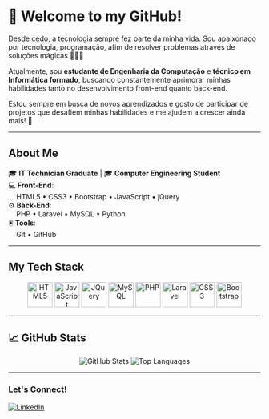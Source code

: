 # 👋 Welcome to my GitHub!

Desde cedo, a tecnologia sempre fez parte da minha vida. Sou apaixonado por tecnologia, programação, afim de resolver problemas através de soluções mágicas 🧑🏻‍💻

Atualmente, sou **estudante de Engenharia da Computação** e **técnico em Informática formado**, buscando constantemente aprimorar minhas habilidades tanto no desenvolvimento front-end quanto back-end.

Estou sempre em busca de novos aprendizados e gosto de participar de projetos que desafiem minhas habilidades e me ajudem a crescer ainda mais! 🚀

---

## About Me

🎓 **IT Technician Graduate** | 🎓 **Computer Engineering Student**  
💻 **Front-End**:  
&nbsp;&nbsp;&nbsp;&nbsp;HTML5 • CSS3 • Bootstrap • JavaScript • jQuery  
⚙️ **Back-End**:  
&nbsp;&nbsp;&nbsp;&nbsp;PHP • Laravel • MySQL • Python  
🖲 **Tools**:  
&nbsp;&nbsp;&nbsp;&nbsp;Git • GitHub

---

## My Tech Stack

<div align="center">
  <img src="https://cdn.jsdelivr.net/gh/devicons/devicon/icons/html5/html5-original.svg" width="50" height="50" alt="HTML5" />
  <img src="https://camo.githubusercontent.com/16edff857d92b7794d5f4241aa88b9db4463d06eb52b38624a5fe1cad1584e53/68747470733a2f2f736b696c6c69636f6e732e6465762f69636f6e733f693d6a73" width="50" height="50" alt="JavaScript" />
  <img src="https://camo.githubusercontent.com/24a970aef23ee8a44369f2cc0820d2b0f7b541b397769db31d6fc191b0b3bc41/68747470733a2f2f63646e2e6a7364656c6976722e6e65742f67682f64657669636f6e732f64657669636f6e2f69636f6e732f6a71756572792f6a71756572792d6f726967696e616c2e737667" width="50" height="50" alt="JQuery" />
  <img src="https://cdn.jsdelivr.net/gh/devicons/devicon/icons/mysql/mysql-original.svg" width="50" height="50" alt="MySQL" />
  <img src="https://camo.githubusercontent.com/730577f274566576ff88e28ea042fea703254659dd140c5478ce1423f07f4855/68747470733a2f2f736b696c6c69636f6e732e6465762f69636f6e733f693d706870" width="50" height="50" alt="PHP" />
  <img src="https://camo.githubusercontent.com/697c027ebbdcdca63b3f959f7e9594ff1a47fd2c6506c4af995d9ed8ee768060/68747470733a2f2f736b696c6c69636f6e732e6465762f69636f6e733f693d6c61726176656c" width="50" height="50" alt="Laravel" />
  <img src="https://cdn.jsdelivr.net/gh/devicons/devicon/icons/css3/css3-original.svg" width="50" height="50" alt="CSS3" />
  <img src="https://cdn.jsdelivr.net/gh/devicons/devicon/icons/bootstrap/bootstrap-original.svg" width="50" height="50" alt="Bootstrap" />
</div>

---

## 📈 GitHub Stats

<!-- Uncomment these lines if you want to show your GitHub stats -->

<div align="center">
  <img src="https://github-readme-stats.vercel.app/api?username=daniloocavalcante&show_icons=true&theme=tokyonight" alt="GitHub Stats" />
  <img src="https://github-readme-stats.vercel.app/api/top-langs/?username=daniloocavalcante&layout=compact&theme=tokyonight" alt="Top Languages" />
</div>


---

### Let's Connect!

<!-- Uncomment and customize if you want to add social links -->

[![LinkedIn](https://img.shields.io/badge/-LinkedIn-blue?style=flat-square&logo=Linkedin&logoColor=white&link=https://www.linkedin.com/in/danilo-cavalcante-468793362/)](https://www.linkedin.com/in/danilo-cavalcante-468793362/)

<!-- 
[![Portfolio](https://img.shields.io/badge/-Portfolio-000?style=flat-square&link=https://SeuPortfolioAqui.com/)](https://SeuPortfolioAqui.com/)
-->
